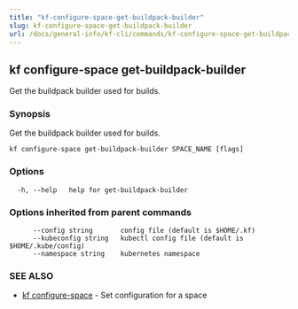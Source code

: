 ```yaml
---
title: "kf-configure-space-get-buildpack-builder"
slug: kf-configure-space-get-buildpack-builder
url: /docs/general-info/kf-cli/commands/kf-configure-space-get-buildpack-builder/
---
```

## kf configure-space get-buildpack-builder

Get the buildpack builder used for builds.

### Synopsis

Get the buildpack builder used for builds.

```
kf configure-space get-buildpack-builder SPACE_NAME [flags]
```

### Options

```
  -h, --help   help for get-buildpack-builder
```

### Options inherited from parent commands

```
      --config string       config file (default is $HOME/.kf)
      --kubeconfig string   kubectl config file (default is $HOME/.kube/config)
      --namespace string    kubernetes namespace
```

### SEE ALSO

* [kf configure-space](/docs/general-info/kf-cli/commands/kf-configure-space/)	 - Set configuration for a space

